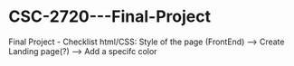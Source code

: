# CSC-2720---Final-Project
Final Project - Checklist 
  html/CSS: Style of the page (FrontEnd)
  --> Create Landing page(?)
  --> Add a specifc color 
